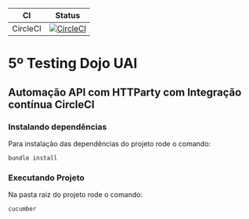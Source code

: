 CI | Status
---| ------
CircleCI | [![CircleCI](https://circleci.com/gh/rbercam/testing_dojo_uai_api.svg?style=svg)](https://circleci.com/gh/rbercam/testing_dojo_uai_api)


# 5º Testing Dojo UAI #
## Automação API com HTTParty com Integração contínua CircleCI ##


### Instalando dependências ###
Para instalação das dependências do projeto rode o comando:
```shell
bundle install
```

### Executando Projeto ###
Na pasta raiz do projeto rode o comando:
```shell
cucumber
```